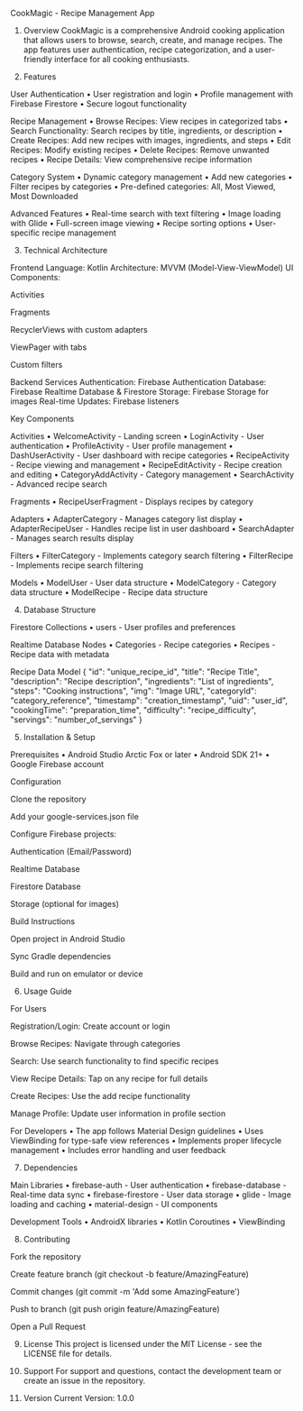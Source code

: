 CookMagic - Recipe Management App

1. Overview
CookMagic is a comprehensive Android cooking application that allows users to browse, search, create, and manage recipes. The app features user authentication, recipe categorization, and a user-friendly interface for all cooking enthusiasts.

2. Features

User Authentication
• User registration and login
• Profile management with Firebase Firestore
• Secure logout functionality

Recipe Management
• Browse Recipes: View recipes in categorized tabs
• Search Functionality: Search recipes by title, ingredients, or description
• Create Recipes: Add new recipes with images, ingredients, and steps
• Edit Recipes: Modify existing recipes
• Delete Recipes: Remove unwanted recipes
• Recipe Details: View comprehensive recipe information

Category System
• Dynamic category management
• Add new categories
• Filter recipes by categories
• Pre-defined categories: All, Most Viewed, Most Downloaded

Advanced Features
• Real-time search with text filtering
• Image loading with Glide
• Full-screen image viewing
• Recipe sorting options
• User-specific recipe management

3. Technical Architecture

Frontend
Language: Kotlin
Architecture: MVVM (Model-View-ViewModel)
UI Components:

Activities

Fragments

RecyclerViews with custom adapters

ViewPager with tabs

Custom filters

Backend Services
Authentication: Firebase Authentication
Database: Firebase Realtime Database & Firestore
Storage: Firebase Storage for images
Real-time Updates: Firebase listeners

Key Components

Activities
• WelcomeActivity - Landing screen
• LoginActivity - User authentication
• ProfileActivity - User profile management
• DashUserActivity - User dashboard with recipe categories
• RecipeActivity - Recipe viewing and management
• RecipeEditActivity - Recipe creation and editing
• CategoryAddActivity - Category management
• SearchActivity - Advanced recipe search

Fragments
• RecipeUserFragment - Displays recipes by category

Adapters
• AdapterCategory - Manages category list display
• AdapterRecipeUser - Handles recipe list in user dashboard
• SearchAdapter - Manages search results display

Filters
• FilterCategory - Implements category search filtering
• FilterRecipe - Implements recipe search filtering

Models
• ModelUser - User data structure
• ModelCategory - Category data structure
• ModelRecipe - Recipe data structure

4. Database Structure

Firestore Collections
• users - User profiles and preferences

Realtime Database Nodes
• Categories - Recipe categories
• Recipes - Recipe data with metadata

Recipe Data Model
{
"id": "unique_recipe_id",
"title": "Recipe Title",
"description": "Recipe description",
"ingredients": "List of ingredients",
"steps": "Cooking instructions",
"img": "Image URL",
"categoryId": "category_reference",
"timestamp": "creation_timestamp",
"uid": "user_id",
"cookingTime": "preparation_time",
"difficulty": "recipe_difficulty",
"servings": "number_of_servings"
}

5. Installation & Setup

Prerequisites
• Android Studio Arctic Fox or later
• Android SDK 21+
• Google Firebase account

Configuration

Clone the repository

Add your google-services.json file

Configure Firebase projects:

Authentication (Email/Password)

Realtime Database

Firestore Database

Storage (optional for images)

Build Instructions

Open project in Android Studio

Sync Gradle dependencies

Build and run on emulator or device

6. Usage Guide

For Users

Registration/Login: Create account or login

Browse Recipes: Navigate through categories

Search: Use search functionality to find specific recipes

View Recipe Details: Tap on any recipe for full details

Create Recipes: Use the add recipe functionality

Manage Profile: Update user information in profile section

For Developers
• The app follows Material Design guidelines
• Uses ViewBinding for type-safe view references
• Implements proper lifecycle management
• Includes error handling and user feedback

7. Dependencies

Main Libraries
• firebase-auth - User authentication
• firebase-database - Real-time data sync
• firebase-firestore - User data storage
• glide - Image loading and caching
• material-design - UI components

Development Tools
• AndroidX libraries
• Kotlin Coroutines
• ViewBinding

8. Contributing

Fork the repository

Create feature branch (git checkout -b feature/AmazingFeature)

Commit changes (git commit -m 'Add some AmazingFeature')

Push to branch (git push origin feature/AmazingFeature)

Open a Pull Request

9. License
This project is licensed under the MIT License - see the LICENSE file for details.

10. Support
For support and questions, contact the development team or create an issue in the repository.

11. Version
Current Version: 1.0.0
